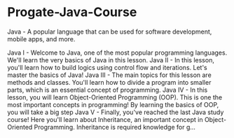 # Progate-Java-Course
 Java - A popular language that can be used for software development, mobile apps, and more.
 
 Java I - Welcome to Java, one of the most popular programming languages. We'll learn the very basics of Java in this lesson.
 Java II - In this lesson, you'll learn how to build logics using control flow and iterations. Let's master the basics of Java!
 Java III - The main topics for this lesson are methods and classes. You'll learn how to divide a program into smaller parts, which is an essential concept of programming.
 Java IV - In this lesson, you will learn Object-Oriented Programming (OOP). This is one the most important concepts in programming! By learning the basics of OOP, you will take a big step
 Java V - Finally, you've reached the last Java study course! Here you'll learn about Inheritance, an important concept in Object-Oriented Programming. Inheritance is required knowledge for g...
